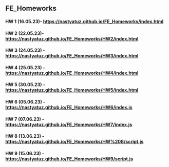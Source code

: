 ## FE_Homeworks

#### HW 1 (16.05.23)- https://nastyatuz.github.io/FE_Homeworks/index.html
#### HW 2 (22.05.23)- https://nastyatuz.github.io/FE_Homeworks/HW2/index.html
#### HW 3 (24.05.23) - https://nastyatuz.github.io/FE_Homeworks/HW3/index.html
#### HW 4 (25.05.23) - https://nastyatuz.github.io/FE_Homeworks/HW4/index.html
#### HW 5 (30.05.23) - https://nastyatuz.github.io/FE_Homeworks/HW5/index.html
#### HW 6 (05.06.23) - https://nastyatuz.github.io/FE_Homeworks/HW6/index.js
#### HW 7 (07.06.23) - https://nastyatuz.github.io/FE_Homeworks/HW7/index.js
#### HW 8 (13.06.23) - https://nastyatuz.github.io/FE_Homeworks/HW%208/script.js
#### HW 9 (15.06.23) - https://nastyatuz.github.io/FE_Homeworks/HW9/script.js
